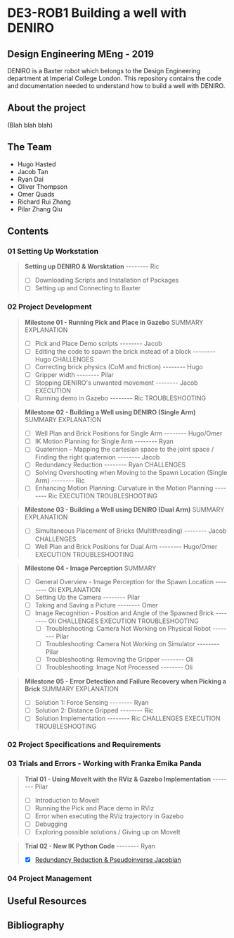 # DE3-ROB1 Building a well with DENIRO
## Design Engineering MEng - 2019
DENIRO is a Baxter robot which belongs to the Design Engineering department at Imperial College London. This repository contains the code and documentation needed to understand how to build a well with DENIRO.

## About the project
(Blah blah blah)

## The Team
- Hugo Hasted
- Jacob Tan
- Ryan Dai
- Oliver Thompson
- Omer Quads
- Richard Rui Zhang
- Pilar Zhang Qiu

## Contents
### 01 Setting Up Workstation
> **Setting up DENIRO & Worsktation** -------- Ric
> - [ ] Downloading Scripts and Installation of Packages
> - [ ] Setting up and Connecting to Baxter

### 02 Project Development
> **Milestone 01 - Running Pick and Place in Gazebo**
> SUMMARY
> EXPLANATION
> - [ ] Pick and Place Demo scripts -------- Jacob
> - [ ] Editing the code to spawn the brick instead of a block -------- Hugo
> CHALLENGES
> - [ ] Correcting brick physics (CoM and friction) -------- Hugo
> - [ ] Gripper width -------- Pilar
> - [ ] Stopping DENIRO's unwanted movement -------- Jacob
> EXECUTION
> - [ ] Running demo in Gazebo -------- Ric
> TROUBLESHOOTING

> **Milestone 02 - Building a Well using DENIRO (Single Arm)**
> SUMMARY
> EXPLANATION
> - [ ] Well Plan and Brick Positions for Single Arm -------- Hugo/Omer
> - [ ] IK Motion Planning for Single Arm -------- Ryan
> - [ ] Quaternion - Mapping the cartesian space to the joint space / Finding the right quaternion -------- Jacob
> - [ ] Redundancy Reduction -------- Ryan
> CHALLENGES
> - [ ] Solving Overshooting when Moving to the Spawn Location (Single Arm) -------- Ric
> - [ ] Enhancing Motion Planning: Curvature in the Motion Planning -------- Ric
> EXECUTION
> TROUBLESHOOTING

> **Milestone 03 - Building a Well using DENIRO (Dual Arm)**
> SUMMARY
> EXPLANATION
> - [ ] Simultaneous Placement of Bricks (Multithreading) -------- Jacob
> CHALLENGES
> - [ ] Well Plan and Brick Positions for Dual Arm -------- Hugo/Omer
> EXECUTION
> TROUBLESHOOTING

> **Milestone 04 - Image Perception**
> SUMMARY
> - [ ] General Overview - Image Perception for the Spawn Location -------- Oli
> EXPLANATION
> - [ ] Setting Up the Camera -------- Pilar
> - [ ] Taking and Saving a Picture -------- Omer
> - [ ] Image Recognition - Position and Angle of the Spawned Brick -------- Oli
> CHALLENGES
> EXECUTION
> TROUBLESHOOTING
>   - [ ] Troubleshooting: Camera Not Working on Physical Robot -------- Pilar
>   - [ ] Troubleshooting: Camera Not Working on Simulator -------- Pilar
>   - [ ] Troubleshooting: Removing the Gripper -------- Oli
>   - [ ] Troubleshooting: Image Not Processed -------- Oli

> **Milestone 05 - Error Detection and Failure Recovery when Picking a Brick**
> SUMMARY
> EXPLANATION
> - [ ] Solution 1: Force Sensing -------- Ryan
> - [ ] Solution 2: Distance Gripped -------- Ric
> - [ ] Solution Implementation -------- Ric
> CHALLENGES
> EXECUTION
> TROUBLESHOOTING

### 02 Project Specifications and Requirements

### 03 Trials and Errors - Working with Franka Emika Panda
> **Trial 01 - Using MoveIt with the RViz & Gazebo Implementation** -------- Pilar
> - [ ] Introduction to MoveIt
> - [ ] Running the Pick and Place demo in RViz
> - [ ] Error when executing the RViz trajectory in Gazebo
> - [ ] Debugging
> - [ ] Exploring possible solutions / Giving up on MoveIt

> **Trial 02 - New IK Python Code** -------- Ryan
> - [x] [Redundancy Reduction & Pseudoinverse Jacobian](https://github.com/pz716/DE3-ROB1-Building-a-well-with-DENIRO/wiki/03_3_C---Redundancy-Reduction)

### 04 Project Management

## Useful Resources

## Bibliography
